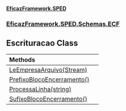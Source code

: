 #### [EficazFramework.SPED](EficazFrameworkSPED.md 'EficazFramework SPED')
### [EficazFramework.SPED.Schemas.ECF](EficazFramework.SPED.Schemas.ECF.md 'EficazFramework.SPED.Schemas.ECF')

## Escrituracao Class

| Methods | |
| :--- | :--- |
| [LeEmpresaArquivo(Stream)](EficazFramework.SPED.Schemas.ECF/Escrituracao/LeEmpresaArquivo(Stream).md 'EficazFramework.SPED.Schemas.ECF.Escrituracao.LeEmpresaArquivo(System.IO.Stream)') | |
| [PrefixoBlocoEncerramento()](EficazFramework.SPED.Schemas.ECF/Escrituracao/PrefixoBlocoEncerramento().md 'EficazFramework.SPED.Schemas.ECF.Escrituracao.PrefixoBlocoEncerramento()') | |
| [ProcessaLinha(string)](EficazFramework.SPED.Schemas.ECF/Escrituracao/ProcessaLinha(string).md 'EficazFramework.SPED.Schemas.ECF.Escrituracao.ProcessaLinha(string)') | |
| [SufixoBlocoEncerramento()](EficazFramework.SPED.Schemas.ECF/Escrituracao/SufixoBlocoEncerramento().md 'EficazFramework.SPED.Schemas.ECF.Escrituracao.SufixoBlocoEncerramento()') | |
